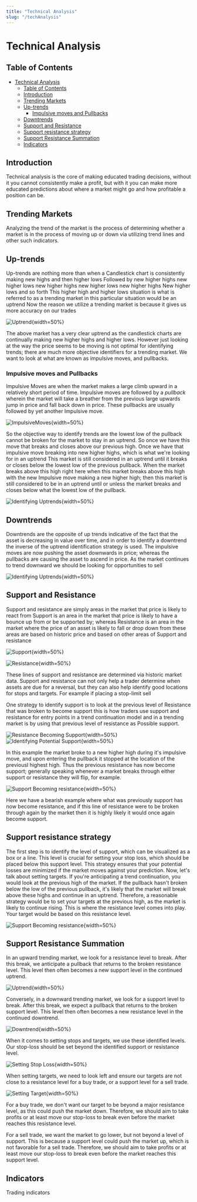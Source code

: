 ```yaml
---
title: "Technical Analysis"
slug: "/techAnalysis"
---
```


# Technical Analysis

## Table of Contents

- [Technical Analysis](#technical-analysis)
  - [Table of Contents](#table-of-contents)
  - [Introduction](#introduction)
  - [Trending Markets](#trending-markets)
  - [Up-trends](#up-trends)
    - [Impulsive moves and Pullbacks](#impulsive-moves-and-pullbacks)
  - [Downtrends](#downtrends)
  - [Support and Resistance](#support-and-resistance)
  - [Support resistance strategy](#support-resistance-strategy)
  - [Support Resistance Summation](#support-resistance-summation)
  - [Indicators](#indicators)


## Introduction

Technical analysis is the core of making educated trading decisions, without it you cannot consistently make a profit, but with it you can make more educated predictions about where a market might go and how profitable a position can be. 

## Trending Markets

Analyzing the trend of the market is the process of determining whether a market is in the process of moving up or down via utilizing trend lines and other such indicators. 

## Up-trends 

Up-trends are nothing more than when a Candlestick chart is consistently making new highs and then higher lows Followed by new higher highs new higher lows new higher highs new higher lows new higher highs New higher lows and so forth This higher high and higher lows situation is what is referred to as a trending market in this particular situation would be an uptrend Now the reason we utilize a trending market is because it gives us more accuracy on our trades

![Uptrend](/images/technical_Analysis/uptrend.png){width=50%}

The above market has a very clear uptrend as the candlestick charts are continually making new higher highs and higher lows. However just looking at the way the price seems to be moving is not optimal for identifying trends; there are much more objective identifiers for a trending market. We want to look at what are known as impulsive moves, and pullbacks. 

### Impulsive moves and Pullbacks 

Impulsive Moves are when the market makes a large climb upward in a relatively short period of time. Impulsive moves are followed by a _pullback_ wherein the market will take a breather from the previous large upwards jump in price and fall back down in price. These pullbacks are usually followed by yet another Impulsive move. 

![ImpulsiveMoves](/images/technical_Analysis/uptrend_impulsiveMoves&pullbacks.png){width=50%}

So the objective way to identify trends are the lowest low of the pullback cannot be broken for the market to stay in an uptrend. So once we have this move that breaks and closes above our previous high. Once we have that impulsive move breaking into new higher highs, which is what we're looking for in an uptrend This market is still considered in an uptrend until it breaks or closes below the lowest low of the previous pullback. When the market breaks above this high right here when this market breaks above this high with the new Impulsive move making a new higher high; then this market is still considered to be in an uptrend until or unless the market breaks and closes below what the lowest low of the pullback.

![Identifying Uptrends](/images/technical_Analysis/identifying_uptrends.png){width=50%}


## Downtrends 

Downtrends are the opposite of up trends indicative of the fact that the asset is decreasing in value over time, and in order to identify a downtrend the inverse of the uptrend identification strategy is used. The impulsive moves are now pushing the asset downwards in price; whereas the pullbacks are causing the asset to ascend in price. As the market continues to trend downward we should be looking for opportunities to sell 

![Identifying Uptrends](/images/technical_Analysis/IdentifyingDowntrends.png){width=50%}

## Support and Resistance 

Support and resistance are simply areas in the market that price is likely to react from Support is an area in the market that price is likely to have a bounce up from or be supported by; whereas Resistance is an area in the market where the price of an asset is likely to fall or drop down from these areas are based on historic price and based on other areas of Support and resistance

![Support](/images/technical_Analysis/support.png){width=50%}

![Resistance](/images/technical_Analysis/resistance.png){width=50%}


These lines of support and resistance are determined via historic market data. Support and resistance can not only help a trader determine when assets are due for a reversal, but they can also help identify good locations for stops and targets. For example if placing a stop-limit sell

One strategy to identify support is to look at the previous level of Resistance that was broken to become support this is how traders use support and resistance for entry points in a trend continuation model and in a trending market is by using that previous level of resistance as Possible support.

![Resistance Becoming Support](/images/technical_Analysis/resistance_becoming_support.png){width=50%}
![Identifying Potential Support](/images/technical_Analysis/resistance_becoming_support2.png){width=50%}

In this example the market broke to a new higher high during it's impulsive move, and upon entering the pullback it stopped at the location of the previousl highest high. Thus the previous resistance has now become support; generally speaking whenever a market breaks through either support or resistance they will flip, for example. 

![Support Becoming resistance](/images/technical_Analysis/bearish_example.png){width=50%}

Here we have a bearish example where what was previously support has now become resistance, and if this line of resistance were to be broken through again by the market then it is highly likely it would once again become support. 

## Support resistance strategy 

The first step is to identify the level of support, which can be visualized as a box or a line. This level is crucial for setting your stop loss, which should be placed below this support level. This strategy ensures that your potential losses are minimized if the market moves against your prediction. Now, let's talk about setting targets. If you're anticipating a trend continuation, you would look at the previous high of the market. If the pullback hasn't broken below the low of the previous pullback, it's likely that the market will break above these highs and continue in an uptrend. Therefore, a reasonable strategy would be to set your targets at the previous high, as the market is likely to continue rising. This is where the resistance level comes into play. Your target would be based on this resistance level.

![Support Becoming resistance](/images/technical_Analysis/support_resistance_Strategy.png){width=50%}


## Support Resistance Summation 


In an upward trending market, we look for a resistance level to break. After this break, we anticipate a pullback that returns to the broken resistance level. This level then often becomes a new support level in the continued uptrend.

![Uptrend](/images/technical_Analysis/Resistance->Support.png){width=50%}

Conversely, in a downward trending market, we look for a support level to break. After this break, we expect a pullback that returns to the broken support level. This level then often becomes a new resistance level in the continued downtrend.

![Downtrend](/images/technical_Analysis/Support->Resistance.png){width=50%}

When it comes to setting stops and targets, we use these identified levels. Our stop-loss should be set beyond the identified support or resistance level. 

![Setting Stop Loss](/images/technical_Analysis/SettingStopLoss.png){width=50%}

When setting targets, we need to look left and ensure our targets are not close to a resistance level for a buy trade, or a support level for a sell trade.

![Setting Target](/images/technical_Analysis/SettingTarget.png){width=50%}

For a buy trade, we don't want our target to be beyond a major resistance level, as this could push the market down. Therefore, we should aim to take profits or at least move our stop-loss to break even before the market reaches this resistance level.

For a sell trade, we want the market to go lower, but not beyond a level of support. This is because a support level could push the market up, which is not favorable for a sell trade. Therefore, we should aim to take profits or at least move our stop-loss to break even before the market reaches this support level.

## Indicators 


Trading indicators 
